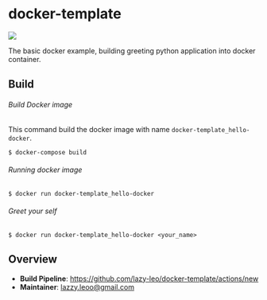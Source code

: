 # docker-template

![](https://github.com/zero-templates/docker-template/workflows/docker-template-ci/badge.svg)

The basic docker example, building greeting python application into docker container. 

## Build

###### Build Docker image
This command build the docker image with name `docker-template_hello-docker`.
~~~~
$ docker-compose build
~~~~

###### Running docker image
~~~~
$ docker run docker-template_hello-docker
~~~~

###### Greet your self
~~~~
$ docker run docker-template_hello-docker <your_name>
~~~~


## Overview

- **Build Pipeline**: <https://github.com/lazy-leo/docker-template/actions/new>
- **Maintainer**: lazzy.leoo@gmail.com